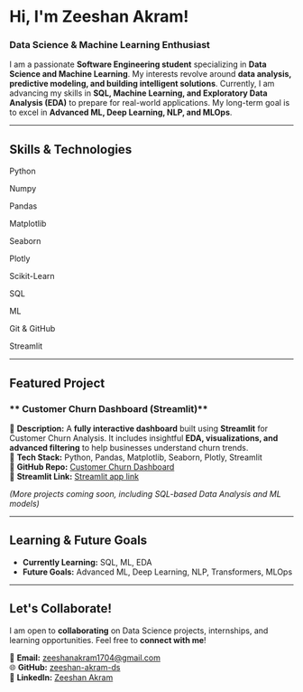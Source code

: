 # Hi, I'm Zeeshan Akram! 

### Data Science & Machine Learning Enthusiast&#x20;

I am a passionate **Software Engineering student** specializing in **Data Science and Machine Learning**. My interests revolve around **data analysis, predictive modeling, and building intelligent solutions**. Currently, I am advancing my skills in **SQL, Machine Learning, and Exploratory Data Analysis (EDA)** to prepare for real-world applications. My long-term goal is to excel in **Advanced ML, Deep Learning, NLP, and MLOps**.

---

## Skills & Technologies

Python

Numpy

Pandas

Matplotlib

Seaborn

Plotly

Scikit-Learn

SQL

ML

Git & GitHub

Streamlit

---

## Featured Project

### ** Customer Churn Dashboard (Streamlit)**

🔹 **Description:** A **fully interactive dashboard** built using **Streamlit** for Customer Churn Analysis. It includes insightful **EDA, visualizations, and advanced filtering** to help businesses understand churn trends.\
🔹 **Tech Stack:** Python, Pandas, Matplotlib, Seaborn, Plotly, Streamlit\
🔹 **GitHub Repo:** [Customer Churn Dashboard](https://github.com/zeeshan-akram-ds/customer-churn-dashboard)\
🔹 **Streamlit Link:** [Streamlit app link](https://customer-churn-dashboard-ogznspbcvurphc9qkjmahz.streamlit.app/)

*(More projects coming soon, including SQL-based Data Analysis and ML models)*

---

##  Learning & Future Goals

-  **Currently Learning:** SQL, ML, EDA
-  **Future Goals:** Advanced ML, Deep Learning, NLP, Transformers, MLOps

---

## Let's Collaborate!

I am open to **collaborating** on Data Science projects, internships, and learning opportunities. Feel free to **connect with me**!

📩 **Email:** [zeeshanakram1704@gmail.com](mailto\:zeeshanakram1704@gmail.com)\
🌐 **GitHub:** [zeeshan-akram-ds](https://github.com/zeeshan-akram-ds)\
💼 **LinkedIn:** [Zeeshan Akram](https://www.linkedin.com/in/zeeshan-akram-572bbb34a/)

